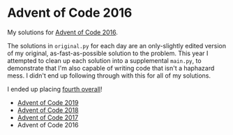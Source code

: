 # Advent of Code 2016

My solutions for [Advent of Code 2016](http://adventofcode.com/2016).

The solutions in `original.py` for each day are an only-slightly edited version of my original, as-fast-as-possible solution to the problem.
This year I attempted to clean up each solution into a supplemental `main.py`, to demonstrate that I'm also capable of writing code that isn't a haphazard mess.
I didn't end up following through with this for all of my solutions.

I ended up placing [fourth overall](https://adventofcode.com/2016/leaderboard)!

- [Advent of Code 2019](https://github.com/orez-/Advent-of-Code-2019)
- [Advent of Code 2018](https://github.com/orez-/Advent-of-Code-2018)
- [Advent of Code 2017](https://github.com/orez-/Advent-of-Code-2017)
- Advent of Code 2016
